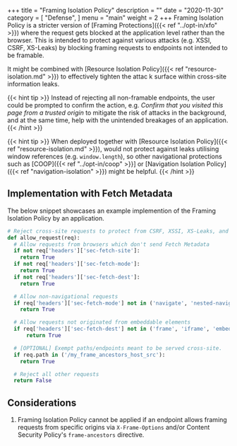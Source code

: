 +++
title = "Framing Isolation Policy"
description = ""
date = "2020-11-30"
category = [
    "Defense",
]
menu = "main"
weight = 2
+++
Framing Isolation Policy is a stricter version of [Framing Protections]({{< ref "../opt-in/xfo" >}}) where the request gets blocked at the application level rather than the browser. This is intended to protect against various attacks (e.g. XSSI, CSRF, XS-Leaks) by blocking framing requests to endpoints not intended to be framable.

It might be combined with [Resource Isolation Policy]({{< ref "resource-isolation.md" >}}) to effectively tighten the attac k surface within cross-site information leaks.

{{< hint tip >}}
Instead of rejecting all non-framable endpoints, the user could be prompted to confirm the action, e.g. *Confirm that you visited this page from a trusted origin* to mitigate the risk of attacks in the background, and at the same time, help with the unintended breakages of an application.
{{< /hint >}}

{{< hint tip >}}
When deployed together with [Resource Isolation Policy]({{< ref "resource-isolation.md" >}}), would not protect against leaks utilising window references (e.g. `window.length`), so other navigational protections such as [COOP]({{< ref "../opt-in/coop" >}}] or [Navigation Isolation Policy]({{< ref "navigation-isolation" >}}) might be helpful.
{{< /hint >}}

## Implementation with Fetch Metadata

The below snippet showcases an example implemention of the Framing Isolation Policy by an application.

```py
# Reject cross-site requests to protect from CSRF, XSSI, XS-Leaks, and other bugs
def allow_request(req):
  # Allow requests from browsers which don't send Fetch Metadata
  if not req['headers']['sec-fetch-site']:
    return True
  if not req['headers']['sec-fetch-mode']:
    return True
  if not req['headers']['sec-fetch-dest']:
    return True

  # Allow non-navigational requests
  if req['headers']['sec-fetch-mode'] not in ('navigate', 'nested-navigate'):
    return True

  # Allow requests not originated from embeddable elements
  if req['headers']['sec-fetch-dest'] not in ('frame', 'iframe', 'embed', 'object'):
      return True

  # [OPTIONAL] Exempt paths/endpoints meant to be served cross-site.
  if req.path in ('/my_frame_ancestors_host_src'):
    return True

  # Reject all other requests
  return False
```

## Considerations
1. Framing Isolation Policy cannot be applied if an endpoint allows framing requests from specific origins via  `X-Frame-Options` and/or Content Security Policy's
`frame-ancestors` directive.
